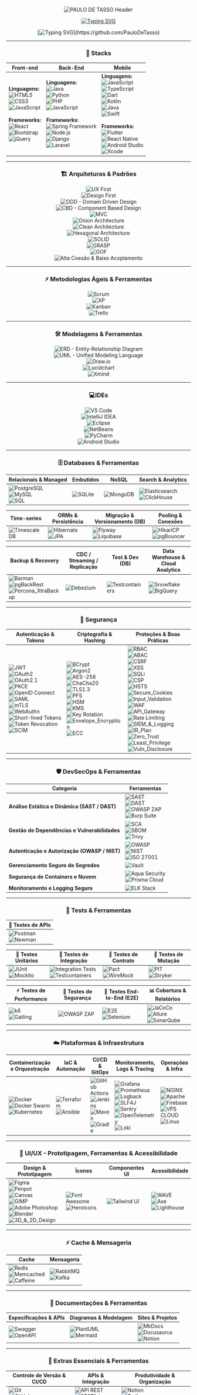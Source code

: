 <div align="center">
  
<img src="data:image/svg+xml;utf8,<svg xmlns='http://www.w3.org/2000/svg' width='1' height='160'></svg>" alt="" />

  <img
    width="100%"
    src="https://capsule-render.vercel.app/api?type=waving&color=0:0A192F,100:00B4D8&height=180&section=header&text=PAULO+DE+TASSO&fontSize=30&fontColor=ffffff&animation=twinkling&fontAlignY=35"
    alt="PAULO DE TASSO Header"
  />

[![Typing SVG](https://readme-typing-svg.demolab.com/?color=ffffff&size=35&center=true&vCenter=true&width=1000&lines=Ol%C3%A1%2C+Eu+Sou+Paulo+de+Tasso;Engenheiro+de+Software+em+forma%C3%A7%C3%A3o+-+6/8;+DevSecOps+FullStack;Seja+Bem-vindo%21%F0%9F%8E%89)](https://github.com/PauloDeTasso)


[![Typing SVG](https://readme-typing-svg.demolab.com?font=Fira+Code&size=20&pause=1000&color=FFFFFF&center=true&vCenter=true&width=1000&lines=...ALWAYS+LEARNING+📚...;...BUILDING+EVERY+DAY+🚀...;...SHARING+KNOWLEDGE+🤝...)](https://github.com/PauloDeTasso)

---

### 🚀 **Stacks**

| Front-end | Back-End | Mobile |
| - | - | - |
| **Linguagens:** <br> ![HTML5](https://img.shields.io/badge/HTML5-E34F26?style=for-the-badge&logo=html5&logoColor=white) <br> ![CSS3](https://img.shields.io/badge/CSS3-1572B6?style=for-the-badge&logo=css3&logoColor=white) <br> ![JavaScript](https://img.shields.io/badge/JavaScript-F7DF1E?style=for-the-badge&logo=javascript&logoColor=black) <br><br> **Frameworks:** <br> ![React](https://img.shields.io/badge/React-20232A?style=for-the-badge&logo=react&logoColor=61DAFB) <br> ![Bootstrap](https://img.shields.io/badge/Bootstrap-7952B3?style=for-the-badge&logo=bootstrap&logoColor=white) <br> ![jQuery](https://img.shields.io/badge/jQuery-0769AD?style=for-the-badge&logo=jquery&logoColor=white) | **Linguagens:** <br> ![Java](https://img.shields.io/badge/Java-ED8B00?style=for-the-badge&logo=java&logoColor=white) <br> ![Python](https://img.shields.io/badge/Python-3776AB?style=for-the-badge&logo=python&logoColor=white) <br> ![PHP](https://img.shields.io/badge/PHP-777BB4?style=for-the-badge&logo=php&logoColor=white) <br> ![JavaScript](https://img.shields.io/badge/JavaScript-F7DF1E?style=for-the-badge&logo=javascript&logoColor=black) <br><br> **Frameworks:** <br> ![Spring Framework](https://img.shields.io/badge/Spring-6DB33F?style=for-the-badge&logo=spring&logoColor=white) <br> ![Node.js](https://img.shields.io/badge/Node.js-339933?style=for-the-badge&logo=nodedotjs&logoColor=white) <br> ![Django](https://img.shields.io/badge/Django-092E20?style=for-the-badge&logo=django&logoColor=white) <br> ![Laravel](https://img.shields.io/badge/Laravel-F9322C?style=for-the-badge&logo=laravel&logoColor=white) | **Linguagens:** <br> ![JavaScript](https://img.shields.io/badge/JavaScript-F7DF1E?style=for-the-badge&logo=javascript&logoColor=black) <br> ![TypeScript](https://img.shields.io/badge/TypeScript-3178C6?style=for-the-badge&logo=typescript&logoColor=white) <br> ![Dart](https://img.shields.io/badge/Dart-0175C2?style=for-the-badge&logo=dart&logoColor=white) <br> ![Kotlin](https://img.shields.io/badge/Kotlin-0095D5?style=for-the-badge&logo=kotlin&logoColor=white) <br> ![Java](https://img.shields.io/badge/Java-ED8B00?style=for-the-badge&logo=java&logoColor=white) <br> ![Swift](https://img.shields.io/badge/Swift-FA7343?style=for-the-badge&logo=swift&logoColor=white) <br><br> **Frameworks:** <br> ![Flutter](https://img.shields.io/badge/Flutter-02569B?style=for-the-badge&logo=flutter&logoColor=white) <br> ![React Native](https://img.shields.io/badge/React_Native-20232A?style=for-the-badge&logo=react&logoColor=61DAFB) <br> ![Android Studio](https://img.shields.io/badge/Android_Studio-3DDC84?style=for-the-badge&logo=android&logoColor=white) <br> ![Xcode](https://img.shields.io/badge/Xcode-147EFB?style=for-the-badge&logo=xcode&logoColor=white) |

---

### 🏗️ **Arquiteturas & Padrões**

![UX First](https://img.shields.io/badge/UX-First-8e44ad?style=for-the-badge)  
![Design First](https://img.shields.io/badge/Design-First-2980b9?style=for-the-badge)  
![DDD - Domain Driven Design](https://img.shields.io/badge/DDD-Domain%20Driven%20Design-6f42c1?style=for-the-badge)  
![CBD - Component Based Design](https://img.shields.io/badge/CBD-Component%20Based%20Design-0078d4?style=for-the-badge)  
![MVC](https://img.shields.io/badge/MVC-Model%2C%20View%2C%20Controller-4B0082?style=for-the-badge)  
![Onion Architecture](https://img.shields.io/badge/Onion-Architecture-ff69b4?style=for-the-badge)  
![Clean Architecture](https://img.shields.io/badge/Clean-Architecture-2ca02c?style=for-the-badge)  
![Hexagonal Architecture](https://img.shields.io/badge/Hexagonal-Architecture-f4b400?style=for-the-badge)  
![SOLID](https://img.shields.io/badge/SOLID-Principles-1f77b4?style=for-the-badge)  
![GRASP](https://img.shields.io/badge/GRASP-Principles-9467bd?style=for-the-badge)  
![GOF](https://img.shields.io/badge/GOF-Design%20Patterns-ff7f0e?style=for-the-badge)  
![Alta Coesão & Baixo Acoplamento](https://img.shields.io/badge/High%20Cohesion-Low%20Coupling-17becf?style=for-the-badge)

---

### ⚡ **Metodologias Ágeis & Ferramentas**

![Scrum](https://img.shields.io/badge/Scrum-Agile-6f42c1?style=for-the-badge)  
![XP](https://img.shields.io/badge/Extreme%20Programming-Agile-9467bd?style=for-the-badge)  
![Kanban](https://img.shields.io/badge/Kanban-Agile-0078d4?style=for-the-badge)  
![Trello](https://img.shields.io/badge/Trello-Agile-0052CC?style=for-the-badge&logo=trello&logoColor=white)

---

<div align="center">

### 🛠️ **Modelagens & Ferramentas**
![ERD - Entity-Relationship Diagram](https://img.shields.io/badge/ERD-Entity%20Relationship%20Diagram-FF8C00?style=for-the-badge)  
![UML - Unified Modeling Language](https://img.shields.io/badge/UML-Unified%20Modeling%20Language-00CED1?style=for-the-badge)  
![Draw.io](https://img.shields.io/badge/Draw.io-F08705?style=for-the-badge&logo=diagramsdotnet&logoColor=white)  
![Lucidchart](https://img.shields.io/badge/Lucidchart-2D2D2D?style=for-the-badge&logo=lucidchart&logoColor=F96D00)  
![Xmind](https://img.shields.io/badge/Xmind-FF4B4B?style=for-the-badge&logo=xmind&logoColor=white)  

</div>

---

<div align="center">

### 💻**IDEs**

![VS Code](https://img.shields.io/badge/VS%20Code-007ACC?style=for-the-badge&logo=visualstudiocode&logoColor=white)  
![IntelliJ IDEA](https://img.shields.io/badge/IntelliJ_IDEA-000000?style=for-the-badge&logo=intellijidea&logoColor=white)  
![Eclipse](https://img.shields.io/badge/Eclipse-2C2255?style=for-the-badge&logo=eclipseide&logoColor=white)  
![NetBeans](https://img.shields.io/badge/NetBeans-2D3E50?style=for-the-badge&logo=apache-netbeans&logoColor=white)  
![PyCharm](https://img.shields.io/badge/PyCharm-000000?style=for-the-badge&logo=pycharm&logoColor=white)  
![Android Studio](https://img.shields.io/badge/Android_Studio-3DDC84?style=for-the-badge&logo=androidstudio&logoColor=white)  

</div>

---

### 🗄️ **Databases & Ferramentas**

| Relacionais & Managed | Embutidos | NoSQL | Search & Analytics |
|----------------------|-----------|-------|--------------------|
| ![PostgreSQL](https://img.shields.io/badge/PostgreSQL-316192?style=for-the-badge&logo=postgres&logoColor=white)<br>![MySQL](https://img.shields.io/badge/MySQL-4479A1?style=for-the-badge&logo=mysql&logoColor=white)<br>![SQL](https://img.shields.io/badge/SQL-003B57?style=for-the-badge) | ![SQLite](https://img.shields.io/badge/SQLite-003B57?style=for-the-badge&logo=sqlite&logoColor=white) | ![MongoDB](https://img.shields.io/badge/MongoDB-47A248?style=for-the-badge&logo=mongodb&logoColor=white) | ![Elasticsearch](https://img.shields.io/badge/Elasticsearch-005571?style=for-the-badge&logo=elasticsearch&logoColor=white)<br>![ClickHouse](https://img.shields.io/badge/ClickHouse-FF6B00?style=for-the-badge&logo=clickhouse&logoColor=white) |

| Time-series | ORMs & Persistência | Migração & Versionamento (DB) | Pooling & Conexões |
|-------------|---------------------|-------------------------------|--------------------|
| ![TimescaleDB](https://img.shields.io/badge/TimescaleDB-0055B8?style=for-the-badge) | ![Hibernate](https://img.shields.io/badge/Hibernate-59666C?style=for-the-badge&logo=hibernate&logoColor=white)<br>![JPA](https://img.shields.io/badge/JPA-6B8E23?style=for-the-badge) | ![Flyway](https://img.shields.io/badge/Flyway-CC0200?style=for-the-badge&logo=flyway&logoColor=white)<br>![Liquibase](https://img.shields.io/badge/Liquibase-0A2540?style=for-the-badge&logo=liquibase&logoColor=white) | ![HikariCP](https://img.shields.io/badge/HikariCP-2C7BE5?style=for-the-badge)<br>![pgBouncer](https://img.shields.io/badge/pgBouncer-2F8EDE?style=for-the-badge) |

| Backup & Recovery | CDC / Streaming / Replicação | Test & Dev (DB) | Data Warehouse & Cloud Analytics |
|-------------------|------------------------------|-----------------|----------------------------------|
| ![Barman](https://img.shields.io/badge/Barman-Backup-007ACC?style=for-the-badge)<br>![pgBackRest](https://img.shields.io/badge/pgBackRest-Backup-FF6F00?style=for-the-badge)<br>![Percona_XtraBackup](https://img.shields.io/badge/Percona_XtraBackup-FF6F00?style=for-the-badge) | ![Debezium](https://img.shields.io/badge/Debezium-7C3AED?style=for-the-badge) | ![Testcontainers](https://img.shields.io/badge/Testcontainers-0DB7ED?style=for-the-badge) | ![Snowflake](https://img.shields.io/badge/Snowflake-2D9CDB?style=for-the-badge&logo=snowflake&logoColor=white)<br>![BigQuery](https://img.shields.io/badge/BigQuery-4285F4?style=for-the-badge&logo=googlecloud&logoColor=white) |

---

### 🔐 **Segurança**

| Autenticação & Tokens | Criptografia & Hashing | Proteções & Boas Práticas |
|----------------------|----------------------|---------------------------|
| ![JWT](https://img.shields.io/badge/JWT-000000?style=for-the-badge&logo=JSONWebTokens&logoColor=white) <br> ![OAuth2](https://img.shields.io/badge/OAuth2-4285F4?style=for-the-badge&logo=oauth&logoColor=white) <br> ![OAuth2.1](https://img.shields.io/badge/OAuth2.1-Auth-0078D7?style=for-the-badge) <br> ![PKCE](https://img.shields.io/badge/PKCE-Proof%20Key-6B7280?style=for-the-badge) <br> ![OpenID Connect](https://img.shields.io/badge/OpenID_Connect-007ACC?style=for-the-badge&logo=openid&logoColor=white) <br> ![SAML](https://img.shields.io/badge/SAML-FF6600?style=for-the-badge&logo=saml&logoColor=white) <br> ![mTLS](https://img.shields.io/badge/mTLS-Mutual_TLS-0EA5E9?style=for-the-badge) <br> ![WebAuthn](https://img.shields.io/badge/WebAuthn-FIDO2-10B981?style=for-the-badge) <br> ![Short-lived Tokens](https://img.shields.io/badge/Short-Lived%20Tokens-FF6F61?style=for-the-badge) <br> ![Token Revocation](https://img.shields.io/badge/Token_Revocation-Revocation-8B5CF6?style=for-the-badge) <br> ![SCIM](https://img.shields.io/badge/SCIM-Provisioning-7C3AED?style=for-the-badge) | ![BCrypt](https://img.shields.io/badge/BCrypt-FF6F00?style=for-the-badge) <br> ![Argon2](https://img.shields.io/badge/Argon2-339933?style=for-the-badge) <br> ![AES-256](https://img.shields.io/badge/AES-256-0078D7?style=for-the-badge) <br> ![ChaCha20](https://img.shields.io/badge/ChaCha20-9933FF?style=for-the-badge) <br> ![TLS1.3](https://img.shields.io/badge/TLS_1.3-Transport-0EA5E9?style=for-the-badge) <br> ![PFS](https://img.shields.io/badge/PFS-Forward_Secrecy-06B6D4?style=for-the-badge) <br> ![HSM](https://img.shields.io/badge/HSM-Hardware_KS-1F2937?style=for-the-badge) <br> ![KMS](https://img.shields.io/badge/KMS-Key_Management-7C3AED?style=for-the-badge) <br> ![Key Rotation](https://img.shields.io/badge/Key_Rotation-Rotate-059669?style=for-the-badge) <br> ![Envelope_Encryption](https://img.shields.io/badge/Envelope_Encryption-Pattern-0EA5A4?style=for-the-badge) <br> ![ECC](https://img.shields.io/badge/ECC-Elliptic_Curves-8B5CF6?style=for-the-badge) | ![RBAC](https://img.shields.io/badge/RBAC-5A5A5A?style=for-the-badge) <br> ![ABAC](https://img.shields.io/badge/ABAC-6B7280?style=for-the-badge) <br> ![CSRF](https://img.shields.io/badge/CSRF-Protected-F59E0B?style=for-the-badge) <br> ![XSS](https://img.shields.io/badge/XSS-Filtered-DC2626?style=for-the-badge) <br> ![SQLi](https://img.shields.io/badge/SQLi-Prevented-8B0000?style=for-the-badge) <br> ![CSP](https://img.shields.io/badge/Content_Security_Policy-1E40AF?style=for-the-badge) <br> ![HSTS](https://img.shields.io/badge/HSTS-Strict-0F172A?style=for-the-badge) <br> ![Secure_Cookies](https://img.shields.io/badge/Secure_Cookies-HttpOnly%20Secure%20SameSite-059669?style=for-the-badge) <br> ![Input_Validation](https://img.shields.io/badge/Input_Validation-Encoding-FB923C?style=for-the-badge) <br> ![WAF](https://img.shields.io/badge/WAF-Web_Application_Firewall-7C3AED?style=for-the-badge) <br> ![API_Gateway](https://img.shields.io/badge/API_Gateway-Gateway-0EA5E9?style=for-the-badge) <br> ![Rate Limiting](https://img.shields.io/badge/Rate_Limiting-F59E0B?style=for-the-badge) <br> ![SIEM_&_Logging](https://img.shields.io/badge/SIEM_Logging-Monitoring-1F2937?style=for-the-badge) <br> ![IR_Plan](https://img.shields.io/badge/Incident_Response-Plan-F43F5E?style=for-the-badge) <br> ![Zero_Trust](https://img.shields.io/badge/Zero_Trust-Model-0EA5A4?style=for-the-badge) <br> ![Least_Privilege](https://img.shields.io/badge/Least_Privilege-Policy-64748B?style=for-the-badge) <br> ![Vuln_Disclosure](https://img.shields.io/badge/Vuln_Disclosure-Bounty%2FPolicy-065F46?style=for-the-badge)

---

<div align="center">

### 🛡️ **DevSecOps & Ferramentas**

| Categoria | Ferramentas |
|-----------|-------------|
| **Análise Estática e Dinâmica (SAST / DAST)** | ![SAST](https://img.shields.io/badge/SAST-SAST-DC2626?style=for-the-badge) <br> ![DAST](https://img.shields.io/badge/DAST-DAST-F59E0B?style=for-the-badge) <br> ![OWASP ZAP](https://img.shields.io/badge/OWASP%20ZAP-Security-FF5722?style=for-the-badge&logo=owasp&logoColor=white) <br> ![Burp Suite](https://img.shields.io/badge/Burp_Suite-PenTest-FBBF24?style=for-the-badge) |
| **Gestão de Dependências e Vulnerabilidades** | ![SCA](https://img.shields.io/badge/SCA-Dependency%20Scan-0EA5A4?style=for-the-badge) <br> ![SBOM](https://img.shields.io/badge/SBOM-Software%20Bill%20of%20Materials-7C3AED?style=for-the-badge) <br> ![Trivy](https://img.shields.io/badge/Trivy-Scanner-1F2937?style=for-the-badge) |
| **Autenticação e Autorização (OWASP / NIST)** | ![OWASP](https://img.shields.io/badge/OWASP-Top10-FF5722?style=for-the-badge&logo=owasp&logoColor=white) <br> ![NIST](https://img.shields.io/badge/NIST-Cybersecurity-0078D7?style=for-the-badge&logo=nist&logoColor=white) <br> ![ISO 27001](https://img.shields.io/badge/ISO%2027001-Compliance-00B14F?style=for-the-badge) |
| **Gerenciamento Seguro de Segredos** | ![Vault](https://img.shields.io/badge/HashiCorp_Vault-Secrets-6C63FF?style=for-the-badge) |
| **Segurança de Containers e Nuvem** | ![Aqua Security](https://img.shields.io/badge/Aqua_Security-Containers-0EA5E9?style=for-the-badge) <br> ![Prisma Cloud](https://img.shields.io/badge/Prisma_Cloud-CSPM-10B981?style=for-the-badge) |
| **Monitoramento e Logging Seguro** | ![ELK Stack](https://img.shields.io/badge/ELK_Stack-Monitoring-F59E0B?style=for-the-badge) |

</div>

---

<div align="center">

### 🧪 **Tests & Ferramentas**

| 🧪 Testes de APIs |
|------------------|
| ![Postman](https://img.shields.io/badge/Postman-FF6C37?style=for-the-badge&logo=postman&logoColor=white) <br> ![Newman](https://img.shields.io/badge/Newman-FF6C37?style=for-the-badge) |

| 🧱 Testes Unitários | 🔗 Testes de Integração | 🧪 Testes de Contrato | 🧬 Testes de Mutação |
|---------------------|-------------------------|------------------------|-----------------------|
| ![JUnit](https://img.shields.io/badge/JUnit-25A162?style=for-the-badge) <br> ![Mockito](https://img.shields.io/badge/Mockito-6B7280?style=for-the-badge) | ![Integration Tests](https://img.shields.io/badge/Integration%20Tests-0EA5A4?style=for-the-badge) <br> ![Testcontainers](https://img.shields.io/badge/Testcontainers-0DB7ED?style=for-the-badge) | ![Pact](https://img.shields.io/badge/Pact-7C3AED?style=for-the-badge) <br> ![WireMock](https://img.shields.io/badge/WireMock-0EA5A4?style=for-the-badge) | ![PIT](https://img.shields.io/badge/PIT-Mutation-FF6F61?style=for-the-badge) <br> ![Stryker](https://img.shields.io/badge/Stryker-Mutation-FF6F61?style=for-the-badge) |

| ⚡ Testes de Performance | 🔐 Testes de Segurança | 🎯 Testes End-to-End (E2E) | 📊 Cobertura & Relatórios |
|--------------------------|------------------------|-----------------------------|----------------------------|
| ![k6](https://img.shields.io/badge/k6-2D67F2?style=for-the-badge) <br> ![Gatling](https://img.shields.io/badge/Gatling-DA4453?style=for-the-badge) | ![OWASP ZAP](https://img.shields.io/badge/OWASP%20ZAP-Security-FF5722?style=for-the-badge&logo=owasp&logoColor=white) | ![E2E](https://img.shields.io/badge/E2E-Playwright%20%7C%20Cypress-DB2777?style=for-the-badge) <br> ![Selenium](https://img.shields.io/badge/Selenium-43B02A?style=for-the-badge) | ![JaCoCo](https://img.shields.io/badge/JaCoCo-CB2027?style=for-the-badge) <br> ![Allure](https://img.shields.io/badge/Allure-6B46C1?style=for-the-badge) <br> ![SonarQube](https://img.shields.io/badge/SonarQube-4E9BCD?style=for-the-badge) |

</div>

---

### ☁️ **Plataformas & Infraestrutura**

| Containerização e Orquestração | IaC & Automação | CI/CD & GitOps | Monitoramento, Logs & Tracing | Operações & Infra |
|-------------------------------|----------------|----------------|-------------------------------|-----------------|
| ![Docker](https://img.shields.io/badge/Docker-2496ED?style=for-the-badge&logo=docker&logoColor=white)<br>![Docker Swarm](https://img.shields.io/badge/Docker_Swarm-2CA5E0?style=for-the-badge&logo=docker&logoColor=white) <br>![Kubernetes](https://img.shields.io/badge/Kubernetes-326ce5?style=for-the-badge&logo=kubernetes&logoColor=white)<br>| ![Terraform](https://img.shields.io/badge/Terraform-7B42BC?style=for-the-badge&logo=terraform&logoColor=white)<br>![Ansible](https://img.shields.io/badge/Ansible-000000?style=for-the-badge&logo=ansible&logoColor=white) | ![GitHub Actions](https://img.shields.io/badge/GitHub_Actions-2088FF?style=for-the-badge&logo=githubactions&logoColor=white)<br>![Jenkins](https://img.shields.io/badge/Jenkins-D24939?style=for-the-badge&logo=jenkins&logoColor=white)<br>![Maven](https://img.shields.io/badge/Maven-C71A36?style=for-the-badge&logo=apachemaven&logoColor=white)<br>![Gradle](https://img.shields.io/badge/Gradle-02303A?style=for-the-badge&logo=gradle&logoColor=white) | ![Grafana](https://img.shields.io/badge/Grafana-F46800?style=for-the-badge&logo=grafana&logoColor=white)<br>![Prometheus](https://img.shields.io/badge/Prometheus-E6522C?style=for-the-badge&logo=prometheus&logoColor=white)<br>![Logback](https://img.shields.io/badge/Logback-DC382D?style=for-the-badge&logoColor=white)<br>![SLF4J](https://img.shields.io/badge/SLF4J-5A5A5A?style=for-the-badge&logoColor=white)<br>![Sentry](https://img.shields.io/badge/Sentry-362D59?style=for-the-badge&logo=sentry&logoColor=white)<br>![OpenTelemetry](https://img.shields.io/badge/OpenTelemetry-4f62ad?style=for-the-badge&logo=opentelemetry&logoColor=white)<br>![Loki](https://img.shields.io/badge/Loki-000000?style=for-the-badge&logo=grafana&logoColor=white) | ![NGINX](https://img.shields.io/badge/NGINX-009639?style=for-the-badge&logo=nginx&logoColor=white)<br>![Apache](https://img.shields.io/badge/Apache-6BA335?style=for-the-badge&logo=apache&logoColor=white)<br>![Firebase](https://img.shields.io/badge/Firebase-FFCA28?style=for-the-badge&logo=firebase&logoColor=black)<br>![VPS CLOUD](https://img.shields.io/badge/VPS_CLOUD-00ADEF?style=for-the-badge&logo=linux&logoColor=white)<br>![Linux](https://img.shields.io/badge/Linux-FCC624?style=for-the-badge&logo=linux&logoColor=black) |

---

### 🎨 **UI/UX - Prototipagem, Ferramentas & Acessibilidade**

| Design & Prototipagem | Ícones | Componentes UI | Acessibilidade |
|------------------------|--------|----------------|----------------|
| ![Figma](https://img.shields.io/badge/Figma-F24E1E?style=for-the-badge&logo=figma&logoColor=white)<br>![Penpot](https://img.shields.io/badge/Penpot-000000?style=for-the-badge&logo=penpot&logoColor=white)<br>![Canvas](https://img.shields.io/badge/Canvas-36C5F0?style=for-the-badge&logo=canvas&logoColor=white)<br>![GIMP](https://img.shields.io/badge/GIMP-5C5543?style=for-the-badge&logo=gimp&logoColor=white)<br>![Adobe Photoshop](https://img.shields.io/badge/Photoshop-31A8FF?style=for-the-badge&logo=adobephotoshop&logoColor=white)<br>![Blender](https://img.shields.io/badge/Blender-F5792A?style=for-the-badge&logo=blender&logoColor=white)<br>![3D_&_2D_Design](https://img.shields.io/badge/3D_%26_2D-Design-orange?style=for-the-badge) | ![Font Awesome](https://img.shields.io/badge/Font_Awesome-339AF0?style=for-the-badge&logo=fontawesome&logoColor=white)<br>![Heroicons](https://img.shields.io/badge/HeroIcons-0EA5E9?style=for-the-badge&logo=heroicons&logoColor=white) | ![Tailwind UI](https://img.shields.io/badge/Tailwind_UI-38B2AC?style=for-the-badge&logo=tailwindcss&logoColor=white) | ![WAVE](https://img.shields.io/badge/WAVE-Accessibility-FF6F61?style=for-the-badge)<br>![Axe](https://img.shields.io/badge/Axe-Accessibility-4A90E2?style=for-the-badge)<br>![Lighthouse](https://img.shields.io/badge/Lighthouse-Accessibility-F7DF1E?style=for-the-badge) |

---


### ⚡ **Cache & Mensageria**

| Cache | Mensageria |
|-------|------------|
| ![Redis](https://img.shields.io/badge/Redis-DC382D?style=for-the-badge&logo=redis&logoColor=white)<br>![Memcached](https://img.shields.io/badge/Memcached-0078D7?style=for-the-badge&logo=memcached&logoColor=white)<br>![Caffeine](https://img.shields.io/badge/Caffeine-FF6F00?style=for-the-badge&logoColor=white) | ![RabbitMQ](https://img.shields.io/badge/RabbitMQ-FF6600?style=for-the-badge&logo=rabbitmq&logoColor=white)<br>![Kafka](https://img.shields.io/badge/Kafka-231F20?style=for-the-badge&logo=apachekafka&logoColor=white) |

---

### 📖 **Documentações & Ferramentas**

| Especificações & APIs | Diagramas & Modelagem | Sites & Projetos |
|------------------------|------------------------|------------------|
| ![Swagger](https://img.shields.io/badge/Swagger-85EA2D?style=for-the-badge&logo=swagger&logoColor=black)<br>![OpenAPI](https://img.shields.io/badge/OpenAPI-6BA539?style=for-the-badge&logo=openapiinitiative&logoColor=white) | ![PlantUML](https://img.shields.io/badge/PlantUML-000000?style=for-the-badge&logo=plantuml&logoColor=white)<br>![Mermaid](https://img.shields.io/badge/Mermaid-00B4D8?style=for-the-badge&logo=mermaid&logoColor=white) | ![MkDocs](https://img.shields.io/badge/MkDocs-000000?style=for-the-badge&logo=mkdocs&logoColor=white)<br>![Docusaurus](https://img.shields.io/badge/Docusaurus-3ECC5F?style=for-the-badge&logo=docusaurus&logoColor=white)<br>![Notion](https://img.shields.io/badge/Notion-000000?style=for-the-badge&logo=notion&logoColor=white) |

---
  
### 🧩 **Extras Essenciais & Ferramentas**

| Controle de Versão & CI/CD | APIs & Integração | Produtividade & Organização |
|----------------------------|-------------------|------------------------------|
| ![Git](https://img.shields.io/badge/Git-F05032?style=for-the-badge&logo=git&logoColor=white)<br>![GitHub](https://img.shields.io/badge/GitHub-181717?style=for-the-badge&logo=github&logoColor=white)<br>![GitLab CI](https://img.shields.io/badge/GitLab_CI-CD-FC6D26?style=for-the-badge&logo=gitlab&logoColor=white)<br>![GitHub Actions](https://img.shields.io/badge/GitHub_Actions-Automation-2088FF?style=for-the-badge&logo=githubactions&logoColor=white) | ![API REST](https://img.shields.io/badge/API-REST-4ABF4F?style=for-the-badge)<br>![RESTful](https://img.shields.io/badge/RESTful-FF6F61?style=for-the-badge)<br>![OpenAPI](https://img.shields.io/badge/OpenAPI-Specification-6BA539?style=for-the-badge&logo=openapi&logoColor=white)<br>![Postman](https://img.shields.io/badge/Postman-API_Testing-FF6C37?style=for-the-badge&logo=postman) | ![Notion](https://img.shields.io/badge/Notion-Workspace-000000?style=for-the-badge&logo=notion&logoColor=white)<br>![Trello](https://img.shields.io/badge/Trello-Organização-0052CC?style=for-the-badge&logo=trello&logoColor=white)<br>![Markdown](https://img.shields.io/badge/Markdown-Documentation-000000?style=for-the-badge&logo=markdown&logoColor=white)<br>![Lucidchart](https://img.shields.io/badge/Lucidchart-Diagrams-F37C20?style=for-the-badge&logo=lucidchart&logoColor=white) |

### 🧩 **Extras Essenciais — Ferramentas e Conceitos Fundamentais (Atualizado)**

| Outras Tecnologias Essenciais |
|-------------------------------|
| ![JSP](https://img.shields.io/badge/JSP-Java-007396?style=for-the-badge)<br>![Servlet](https://img.shields.io/badge/Servlet-Java-6DB33F?style=for-the-badge)<br>![Thymeleaf](https://img.shields.io/badge/Thymeleaf-Java_Template-005F0F?style=for-the-badge)<br>![JSON](https://img.shields.io/badge/JSON-Data-000000?style=for-the-badge&logo=json&logoColor=white)<br>![XML](https://img.shields.io/badge/XML-Data-8B0000?style=for-the-badge&logo=xml&logoColor=white) |

---

<div align="center">

  <h3>🏅 Reconhecimentos Acadêmicos - Aluno Nota 10 – Estácio</h3>
  <p>
    Reconhecimento por excelência acadêmica nas disciplinas.
  </p>

  <table>
    <tr>
      <td align="center">
        <a href="./estacio_reconhecimento2025.jpg" target="_blank">
          <img src="./estacio_reconhecimento2025.jpg" alt="Parabenização Estácio 2025" width="300px"
               style="border: 5px solid #4B0082; border-radius: 15px; box-shadow: 0 4px 8px rgba(0,0,0,0.3);" />
        </a>
      </td>
      <td align="center">
        <a href="./estacio_reconhecimento2024.jpg" target="_blank">
          <img src="./estacio_reconhecimento2024.jpg" alt="Parabenização Estácio 2024" width="300px"
               style="border: 5px solid #4B0082; border-radius: 15px; box-shadow: 0 4px 8px rgba(0,0,0,0.3);" />
        </a>
      </td>
    </tr>
  </table>

</div>

---

<div align="center">

  <h3>🐾 Projetos em Destaque</h3>

  <h4>🐶 Adote um Pet</h4>

  <img src="./logo-prefeitura1.jpg" alt="Logo Prefeitura" width="200px" /><br><br>

  <p align="center" style="max-width: 600px; line-height: 1.6;">
    O projeto <strong>"Adote um Pet"</strong> é uma iniciativa de extensão da faculdade Estácio,<br>
    desenvolvida por Paulo de Tasso.<br><br>
    Em parceria com a Vigilância Sanitária de Imaculada-PB,<br>
    o projeto visa resgatar cães em situação de abandono<br>
    e disponibilizá-los para adoção no canil público.<br><br>
    O objetivo é oferecer um novo lar para esses animais<br>
    e promover a conscientização sobre a importância da adoção responsável.
  </p>

  <p>
    🔗 <a href="https://github.com/PauloDeTasso/AdoteUmPet" target="_blank">
    Acesse o repositório no GitHub</a>
  </p>

</div>

---

### 🌐 Portfólio de Projetos
<div align="center">
  <img src="./SITE-001.jpg" alt="Portfolio" width="50%" />
  <p>Este link reúne <b>alguns dos projetos desenvolvidos por Paulo de Tasso</b></p>
  🌐 <a href="https://paulodetasso.github.io/projetos/">Visite os projetos online</a>
</div>

---

  <img width="465px" height="140px" src="https://github-readme-stats.vercel.app/api?username=PauloDeTasso&show_icons=true&count_private=true&hide_border=true&title_color=1B998B&icon_color=1B998B&text_color=ffffff&bg_color=0a0c10&hide=contribs&include_all_commits=true&rank_icon=github" alt="Paulo GitHub stats" />
  <img width="427px" height="200px" src="https://github-readme-stats.vercel.app/api/top-langs/?username=PauloDeTasso&layout=compact&hide_border=true&title_color=1B998B&text_color=ffffff&bg_color=0a0c10" alt="Top languages"/>

---

### 🌍 **Conecte-se comigo**

[![Instagram](https://img.shields.io/badge/Instagram-@pauloconsorcio-purple?style=for-the-badge&logo=instagram)](https://instagram.com/paulo_de_tasso)  
[![WhatsApp](https://img.shields.io/badge/WhatsApp-Atendimento-green?style=for-the-badge&logo=whatsapp)](https://wa.me/5583998454848)  
[![LinkedIn](https://img.shields.io/badge/LinkedIn-Paulo%20de%20Tasso-blue?style=for-the-badge&logo=linkedin)](https://linkedin.com/in/paulodetasso)

---

[![Typing SVG](https://readme-typing-svg.demolab.com?font=Fira+Code&size=20&pause=1000&color=FFFFFF&center=true&vCenter=true&width=1000&lines=EXCELLENCE+IN+EVERY+TASK+🏆;DRIVEN+BY+INNOVATION+💡;DELIVERING+VALUE+🌟)](https://github.com/PauloDeTasso)

<a href="https://github.com/PauloDeTasso">
  <img 
    width="100%" 
    src="https://capsule-render.vercel.app/api?type=waving&color=0:0A192F,100:00B4D8&height=180&section=footer&text=Paulo+de+Tasso+-+DevSecOps+-+FullStack+&fontSize=30&fontColor=ffffff&animation=twinkling&fontAlignY=55" 
    alt="Footer"
  />
</a>

<img src="data:image/svg+xml;utf8,<svg xmlns='http://www.w3.org/2000/svg' width='1' height='160'></svg>" alt="" />

</div>
